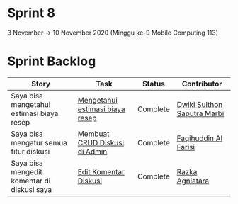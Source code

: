 # Sprint 8
3 November -> 10 November 2020 (Minggu ke-9 Mobile Computing 113)

# Sprint Backlog
Story | Task | Status| Contributor
--- | --- | --- | ---
Saya bisa mengetahui estimasi biaya resep | [Mengetahui estimasi biaya resep](https://github.com/DNABigBoss/Mobcom/issues/35) | Complete | [Dwiki Sulthon Saputra Marbi](https://github.com/DNABigBoss)
Saya bisa mengatur semua fitur diskusi  | [Membuat CRUD Diskusi di Admin](https://github.com/DNABigBoss/Mobcom/issues/34) | Complete | [Faqihuddin Al Farisi](https://github.com/falfisme)
Saya bisa mengedit komentar di diskusi saya | [Edit Komentar Diskusi](https://github.com/DNABigBoss/Mobcom/issues/33) | Complete | [Razka Agniatara](https://github.com/Razka173)
